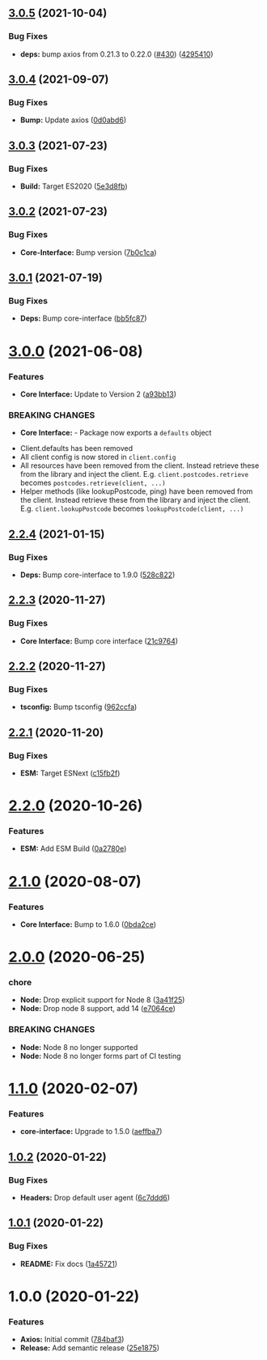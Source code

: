 ## [3.0.5](https://github.com/ideal-postcodes/core-axios/compare/3.0.4...3.0.5) (2021-10-04)


### Bug Fixes

* **deps:** bump axios from 0.21.3 to 0.22.0 ([#430](https://github.com/ideal-postcodes/core-axios/issues/430)) ([4295410](https://github.com/ideal-postcodes/core-axios/commit/4295410))

## [3.0.4](https://github.com/ideal-postcodes/core-axios/compare/3.0.3...3.0.4) (2021-09-07)


### Bug Fixes

* **Bump:** Update axios ([0d0abd6](https://github.com/ideal-postcodes/core-axios/commit/0d0abd6))

## [3.0.3](https://github.com/ideal-postcodes/core-axios/compare/3.0.2...3.0.3) (2021-07-23)


### Bug Fixes

* **Build:** Target ES2020 ([5e3d8fb](https://github.com/ideal-postcodes/core-axios/commit/5e3d8fb))

## [3.0.2](https://github.com/ideal-postcodes/core-axios/compare/3.0.1...3.0.2) (2021-07-23)


### Bug Fixes

* **Core-Interface:** Bump version ([7b0c1ca](https://github.com/ideal-postcodes/core-axios/commit/7b0c1ca))

## [3.0.1](https://github.com/ideal-postcodes/core-axios/compare/3.0.0...3.0.1) (2021-07-19)


### Bug Fixes

* **Deps:** Bump core-interface ([bb5fc87](https://github.com/ideal-postcodes/core-axios/commit/bb5fc87))

# [3.0.0](https://github.com/ideal-postcodes/core-axios/compare/2.2.4...3.0.0) (2021-06-08)


### Features

* **Core Interface:** Update to Version 2 ([a93bb13](https://github.com/ideal-postcodes/core-axios/commit/a93bb13))


### BREAKING CHANGES

* **Core Interface:** - Package now exports a `defaults` object
- Client.defaults has been removed
- All client config is now stored in `client.config`
- All resources have been removed from the client. Instead retrieve
these from the library and inject the client. E.g.
`client.postcodes.retrieve` becomes `postcodes.retrieve(client, ...)`
- Helper methods (like lookupPostcode, ping) have been removed from the client.
Instead retrieve these from the library and inject the client. E.g.
`client.lookupPostcode` becomes `lookupPostcode(client, ...)`

## [2.2.4](https://github.com/ideal-postcodes/core-axios/compare/2.2.3...2.2.4) (2021-01-15)


### Bug Fixes

* **Deps:** Bump core-interface to 1.9.0 ([528c822](https://github.com/ideal-postcodes/core-axios/commit/528c822))

## [2.2.3](https://github.com/ideal-postcodes/core-axios/compare/2.2.2...2.2.3) (2020-11-27)


### Bug Fixes

* **Core Interface:** Bump core interface ([21c9764](https://github.com/ideal-postcodes/core-axios/commit/21c9764))

## [2.2.2](https://github.com/ideal-postcodes/core-axios/compare/2.2.1...2.2.2) (2020-11-27)


### Bug Fixes

* **tsconfig:** Bump tsconfig ([962ccfa](https://github.com/ideal-postcodes/core-axios/commit/962ccfa))

## [2.2.1](https://github.com/ideal-postcodes/core-axios/compare/2.2.0...2.2.1) (2020-11-20)


### Bug Fixes

* **ESM:** Target ESNext ([c15fb2f](https://github.com/ideal-postcodes/core-axios/commit/c15fb2f))

# [2.2.0](https://github.com/ideal-postcodes/core-axios/compare/2.1.0...2.2.0) (2020-10-26)


### Features

* **ESM:** Add ESM Build ([0a2780e](https://github.com/ideal-postcodes/core-axios/commit/0a2780e))

# [2.1.0](https://github.com/ideal-postcodes/core-axios/compare/2.0.0...2.1.0) (2020-08-07)


### Features

* **Core Interface:** Bump to 1.6.0 ([0bda2ce](https://github.com/ideal-postcodes/core-axios/commit/0bda2ce))

# [2.0.0](https://github.com/ideal-postcodes/core-axios/compare/1.1.0...2.0.0) (2020-06-25)


### chore

* **Node:** Drop explicit support for Node 8 ([3a41f25](https://github.com/ideal-postcodes/core-axios/commit/3a41f25))
* **Node:** Drop node 8 support, add 14 ([e7064ce](https://github.com/ideal-postcodes/core-axios/commit/e7064ce))


### BREAKING CHANGES

* **Node:** Node 8 no longer supported
* **Node:** Node 8 no longer forms part of CI testing

# [1.1.0](https://github.com/ideal-postcodes/core-axios/compare/1.0.2...1.1.0) (2020-02-07)


### Features

* **core-interface:** Upgrade to 1.5.0 ([aeffba7](https://github.com/ideal-postcodes/core-axios/commit/aeffba7))

## [1.0.2](https://github.com/ideal-postcodes/core-axios/compare/1.0.1...1.0.2) (2020-01-22)


### Bug Fixes

* **Headers:** Drop default user agent ([6c7ddd6](https://github.com/ideal-postcodes/core-axios/commit/6c7ddd6))

## [1.0.1](https://github.com/ideal-postcodes/core-axios/compare/1.0.0...1.0.1) (2020-01-22)


### Bug Fixes

* **README:** Fix docs ([1a45721](https://github.com/ideal-postcodes/core-axios/commit/1a45721))

# 1.0.0 (2020-01-22)


### Features

* **Axios:** Initial commit ([784baf3](https://github.com/ideal-postcodes/core-axios/commit/784baf3))
* **Release:** Add semantic release ([25e1875](https://github.com/ideal-postcodes/core-axios/commit/25e1875))
